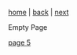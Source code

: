 [home](./page01.md) | [back](./page03.md) | [next](./page05.md)

Empty Page


[page 5](./page05.md)
